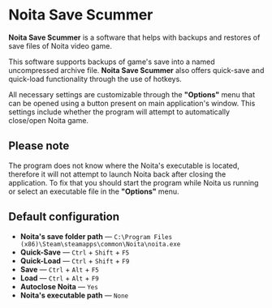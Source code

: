 # Noita Save Scummer

**Noita Save Scummer** is a software that helps with backups and restores of save files of Noita video game.

This software supports backups of game's save into a named uncompressed archive file. **Noita Save Scummer** also offers quick-save and quick-load functionality through the use of hotkeys.

All necessary settings are customizable through the **"Options"** menu that can be opened using a button present on main application's window. This settings include whether the program will attempt to automatically close/open Noita game.

## Please note

The program does not know where the Noita's executable is located, therefore it will not attempt to launch Noita back after closing the application. To fix that you should start the program while Noita us running or select an executable file in the **"Options"** menu.

## Default configuration

- **Noita's save folder path** — ``C:\Program Files (x86)\Steam\steamapps\common\Noita\noita.exe``
- **Quick-Save** — ``Ctrl`` + ``Shift`` + ``F5``
- **Quick-Load** — ``Ctrl`` + ``Shift`` + ``F9``
- **Save** — ``Ctrl`` + ``Alt`` + ``F5``
- **Load** — ``Ctrl`` + ``Alt`` + ``F9``
- **Autoclose Noita** — ``Yes``
- **Noita's executable path** — ``None``